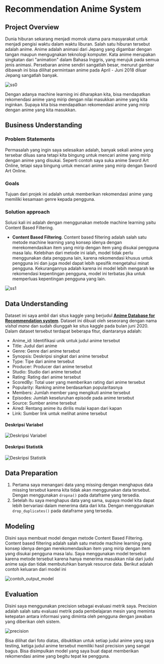 # Recommendation Anime System

## Project Overview
Dunia hiburan sekarang menjadi momok utama para masyarakat untuk menjadi pengisi waktu dalam waktu liburan. Salah satu hiburan tersebut adalah anime. Anime adalah animasi dari Jepang yang digambar dengan tangan maupun mengugnakan teknologi komputer. Kata anime merupakan singkatan dari "animation" dalam Bahasa Inggris, yang merujuk pada semua jenis animasi. Persebaran anime sendiri sangatlah besar, menurut gambar dibawah ini bisa dilihat permintaan anime pada April - Juni 2018 diluar Jepang sangatlah banyak.

![ss0](https://res.cloudinary.com/hafidhsoekma/image/upload/v1633679142/Random/ss0_new_qgyvuq.png)

Dengan adanya machine learning ini diharapkan kita, bisa mendapatkan rekomendasi anime yang mirip dengan nilai masukkan anime yang kita inginkan. Supaya kita bisa mendapatkan rekomendasi anime yang mirip dengan anime yang kita masukkan.

## Business Understanding

### Problem Statements
Permasalah yang ingin saya selesaikan adalah, banyak sekali anime yang tersebar diluas sana tetapi kita bingung untuk mencari anime yang mirip dengan anime yang disukai. Seperti contoh saya suka anime Sword Art Online, tetapi saya bingung untuk mencari anime yang mirip dengan Sword Art Online.

### Goals
Tujuan dari projek ini adalah untuk memberikan rekomendasi anime yang memiliki kesamaan genre kepada pengguna.

### Solution approach
Solusi kali ini adalah dengan menggunakan metode machine learning yaitu Content Based Filtering.
- **Content Based Filtering**. Content based filtering adalah salah satu metode machine learning yang konsep idenya dengan merekomendasikan item yang mirip dengan item yang disukai pengguna masa lalu. Kelebihan dari metode ini ialah, model tidak perlu menggunakan data pengguna lain, karena rekomendasi khusus untuk pengguna ini dan juga model dapat lebih spesifik mengetahui minat pengguna. Kekurangannya adalah karena ini model lebih mengarah ke rekomendasi kepentingan pengguna, model ini terbatas jika untuk memperluas kepentingan pengguna yang lain.

![ss1](https://res.cloudinary.com/hafidhsoekma/image/upload/v1633680830/Random/ss1_new_a7e3y8.jpg)

## Data Understanding
Dataset ini saya ambil dari situs kaggle yang berjudul [**Anime Database for Recommendation system**](https://www.kaggle.com/vishalmane109/anime-recommendations-database). Dataset ini dibuat oleh seseorang dengan nama *vishal mane* dan sudah diunggah ke situs kaggle pada bulan juni 2020. Dalam dataset tersebut terdapat beberapa fitur, diantaranya adalah:

- Anime_id: Identifikasi unik untuk judul anime tersebut
- Title: Judul dari anime
- Genre: Genre dari anime tersebut
- Synopsis: Deskripsi singkat dari anime tersebut
- Type: Tipe dari anime tersebut
- Producer: Producer dari anime tersebut
- Studio: Studio dari anime tersebut
- Rating: Rating dari anime tersebut
- ScoredBy: Total user yang memberikan rating dari anime tersebut
- Popularity: Ranking anime berdasarkan popularitasnya
- Members: Jumlah member yang mengikuti anime tersebut
- Episodes: Jumlah keseluruhan episode pada anime tersebut
- Source: Sumber anime tersebut
- Aired: Rentang anime itu dirilis mulai kapan dari kapan
- Link: Sumber link untuk melihat anime tersebut

#### Deskripsi Variabel
![Deskripsi Variabel](https://res.cloudinary.com/hafidhsoekma/image/upload/v1634009609/Random/sistem_rekomendasi_0_nt5xhc.png)

#### Deskripsi Statistik
![Deskripsi Statistik](https://res.cloudinary.com/hafidhsoekma/image/upload/v1634009616/Random/sistem_rekomendasi_1_rppal5.png)

## Data Preparation
1. Pertama saya menangani data yang missing dengan menghapus data missing tersebut karena kita tidak akan menggunakan data tersebut. Dengan menggunakan `dropna()` pada dataframe yang tersedia.
2. Setelah itu saya menghapus data yang sama, supaya model kita dapat lebih bervariasi dalam menerima data dari kita. Dengan menggunakan `drop_duplicates()` pada dataframe yang tersedia.

## Modeling
Disini saya membuat model dengan metode Content Based Filtering. Content based filtering adalah salah satu metode machine learning yang konsep idenya dengan merekomendasikan item yang mirip dengan item yang disukai pengguna masa lalu. Saya menggunakan model tersebut karena metode tersebut karena hanya menerima masukkan nilai dari judul anime saja dan tidak membutuhkan banyak resource data. Berikut adalah contoh keluaran dari model ini

![contoh_output_model](https://res.cloudinary.com/hafidhsoekma/image/upload/v1634009975/Random/sistem_rekomendasi_2_nxr8bd.png)

## Evaluation
Disini saya menggunakan precision sebagai evaluasi metrik saya. Precision adalah salah satu evaluasi metrik pada pembelajaran mesin yang meminta ketepatan antara informasi yang diminta oleh pengguna dengan jawaban yang diberikan oleh sistem.  

![precision](https://res.cloudinary.com/hafidhsoekma/image/upload/v1634716723/Random/precision_anime_rznewk.png)  

Bisa dilihat dari foto diatas, dibuktikan untuk setiap judul anime yang saya testing, ketiga judul anime tersebut memiliki hasil precision yang sangat bagus. Bisa disimpulkan model yang saya buat dapat memberikan rekomendasi anime yang begitu tepat ke pengguna.
